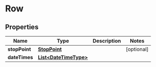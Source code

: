 
# Row

## Properties
Name | Type | Description | Notes
------------ | ------------- | ------------- | -------------
**stopPoint** | [**StopPoint**](StopPoint.md) |  |  [optional]
**dateTimes** | [**List&lt;DateTimeType&gt;**](DateTimeType.md) |  | 



